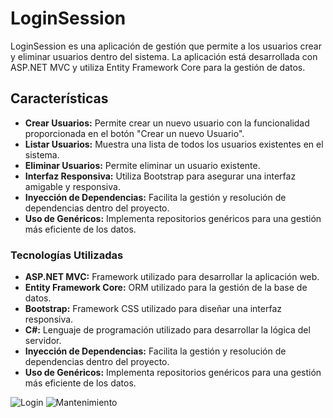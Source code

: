 # LoginSession 

LoginSession es una aplicación de gestión que permite a los usuarios crear y eliminar usuarios dentro del sistema. 
La aplicación está desarrollada con ASP.NET MVC y utiliza Entity Framework Core para la gestión de datos.

## Características

- **Crear Usuarios:** Permite crear un nuevo usuario con la funcionalidad proporcionada en el botón "Crear un nuevo Usuario".
- **Listar Usuarios:** Muestra una lista de todos los usuarios existentes en el sistema.
- **Eliminar Usuarios:** Permite eliminar un usuario existente.
- **Interfaz Responsiva:** Utiliza Bootstrap para asegurar una interfaz amigable y responsiva.
- **Inyección de Dependencias:** Facilita la gestión y resolución de dependencias dentro del proyecto.
- **Uso de Genéricos:** Implementa repositorios genéricos para una gestión más eficiente de los datos.

### Tecnologías Utilizadas

- **ASP.NET MVC:** Framework utilizado para desarrollar la aplicación web.
- **Entity Framework Core:** ORM utilizado para la gestión de la base de datos.
- **Bootstrap:** Framework CSS utilizado para diseñar una interfaz responsiva.
- **C#:** Lenguaje de programación utilizado para desarrollar la lógica del servidor.
- **Inyección de Dependencias:** Facilita la gestión y resolución de dependencias dentro del proyecto.
- **Uso de Genéricos:** Implementa repositorios genéricos para una gestión más eficiente de los datos.

![Login](https://github.com/Hendry-Peguero/Login-Session-MVC/assets/140771892/c5602789-c59a-4f72-a365-58c1fea07531)
![Mantenimiento](https://github.com/Hendry-Peguero/Login-Session-MVC/assets/140771892/9dce1b1a-557e-4be6-a15a-3a22dd64964e)

